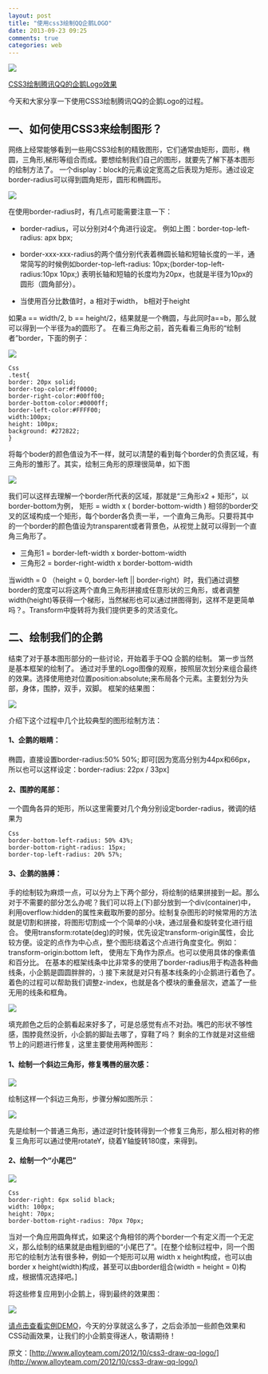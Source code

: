 ```yaml
---
layout: post
title: "使用css3绘制QQ企鹅LOGO"
date: 2013-09-23 09:25
comments: true
categories: web
---
```

![](http://www.alloyteam.com/wp-content/uploads/2012/10/result.png)

[CSS3绘制腾讯QQ的企鹅Logo效果](http://download.alloyteam.com/demo/css3-tencent-qq-logo-basic/)

今天和大家分享一下使用CSS3绘制腾讯QQ的企鹅Logo的过程。
<!--more-->
## 一、如何使用CSS3来绘制图形？  ##

网络上经常能够看到一些用CSS3绘制的精致图形，它们通常由矩形，圆形，椭圆，三角形,梯形等组合而成。要想绘制我们自己的图形，就要先了解下基本图形的绘制方法了。
一个display：block的元素设定宽高之后表现为矩形。通过设定border-radius可以得到圆角矩形，圆形和椭圆形。

![](http://www.alloyteam.com/wp-content/uploads/2012/10/border-radius.png)

在使用border-radius时，有几点可能需要注意一下：

- border-radius，可以分别对4个角进行设定。 例如上图：border-top-left-radius: apx bpx;

- border-xxx-xxx-radius的两个值分别代表着椭圆长轴和短轴长度的一半，通常简写的时候例如border-top-left-radius: 10px;(border-top-left-radius:10px 10px;) 表明长轴和短轴的长度均为20px，也就是半径为10px的圆形（圆角部分）。

- 当使用百分比数值时，a 相对于width， b相对于height

如果a == width/2, b == height/2，结果就是一个椭圆，与此同时a==b，那么就可以得到一个半径为a的圆形了。
在看三角形之前，首先看看三角形的“绘制者”border，下面的例子：

![](http://www.alloyteam.com/wp-content/uploads/2012/10/border.png)

    Css
    .test{
    border: 20px solid;
    border-top-color:#ff0000;
    border-right-color:#00ff00;
    border-bottom-color:#0000ff;
    border-left-color:#FFFF00;
    width:100px;
    height: 100px;
    background: #272822;
    }

将每个boder的颜色值设为不一样，就可以清楚的看到每个border的负责区域，有三角形的雏形了。其实，绘制三角形的原理很简单，如下图

![](http://www.alloyteam.com/wp-content/uploads/2012/10/triangle.png)

我们可以这样去理解一个border所代表的区域，那就是“三角形x2 + 矩形”，以border-bottom为例，
矩形 = width x ( border-bottom-width )
相邻的border交叉的区域构成一个矩形，每个border各负责一半，一个直角三角形。只要将其中的一个border的颜色值设为transparent或者背景色，从视觉上就可以得到一个直角三角形了。

- 三角形1 = border-left-width x border-bottom-width
- 三角形2 = border-right-width x border-bottom-width

当width = 0 （height = 0, border-left || border-right）时，我们通过调整border的宽度可以将这两个直角三角形拼接成任意形状的三角形，或者调整width(height)等获得一个梯形，当然梯形也可以通过拼图得到，这样不是更简单吗？。Transform中旋转将为我们提供更多的灵活变化。


## 二、绘制我们的企鹅 ##

结束了对于基本图形部分的一些讨论，开始着手于QQ 企鹅的绘制。
第一步当然是基本框架的绘制了。
通过对手里的Logo图像的观察，按照层次划分来组合最终的效果。选择使用绝对位置position:absolute;来布局各个元素。主要划分为头部，身体，围脖，双手，双脚。
框架的结果图：

![](http://www.alloyteam.com/wp-content/uploads/2012/10/simple.png)

介绍下这个过程中几个比较典型的图形绘制方法：

#### 1、企鹅的眼睛： ####
椭圆，直接设置border-radius:50% 50%; 即可[因为宽高分别为44px和66px，所以也可以这样设定：border-radius: 22px / 33px]

#### 2、围脖的尾部： ####
一个圆角各异的矩形，所以这里需要对几个角分别设定border-radius，微调的结果为

    Css
    border-bottom-left-radius: 50% 43%;
    border-bottom-right-radius: 15px;
    border-top-left-radius: 20% 57%;

#### 3、企鹅的胳膊： ####

手的绘制较为麻烦一点，可以分为上下两个部分，将绘制的结果拼接到一起。那么对于不需要的部分怎么办呢？我们可以将上(下)部分放到一个div(container)中，利用overflow:hidden的属性来截取所要的部分。绘制复杂图形的时候常用的方法就是切割和拼接，将图形切割成一个个简单的小块，通过层叠和旋转变化进行组合。
使用transform:rotate(deg)的时候，优先设定transform-origin属性，会比较方便。设定的点作为中心点，整个图形绕着这个点进行角度变化。例如：transform-origin:bottom left， 使用左下角作为原点。也可以使用具体的像素值和百分比。
在基本的框架线条中比非常多的使用了border-radius用于构造各种曲线条，小企鹅是圆圆胖胖的，:)
接下来就是对只有基本线条的小企鹅进行着色了。着色的过程可以帮助我们调整z-index，也就是各个模块的重叠层次，遮盖了一些无用的线条和框角。

![](http://www.alloyteam.com/wp-content/uploads/2012/10/basic.png)

填充颜色之后的企鹅看起来好多了，可是总感觉有点不对劲。嘴巴的形状不够性感，围脖竟然没折，小企鹅的脚趾去哪了，穿鞋了吗？
剩余的工作就是对这些细节上的问题进行修复，这里主要使用两种图形：

#### 1、绘制一个斜边三角形，修复嘴唇的层次感： ####

![](http://www.alloyteam.com/wp-content/uploads/2012/10/fix1.png)

绘制这样一个斜边三角形，步骤分解如图所示：

![](http://www.alloyteam.com/wp-content/uploads/2012/10/fix1-step.png)

先是绘制一个普通三角形，通过逆时针旋转得到一个修复三角形，那么相对称的修复三角形可以通过使用rotateY，绕着Y轴旋转180度，来得到。

#### 2、绘制一个“小尾巴” ####

![](http://www.alloyteam.com/wp-content/uploads/2012/10/fix2.png)

    Css
    border-right: 6px solid black;
    width: 100px;
    height: 70px;
    border-bottom-right-radius: 70px 70px;

当对一个角应用圆角样式，如果这个角相邻的两个border一个有定义而一个无定义，那么绘制的结果就是由粗到细的“小尾巴了”。[在整个绘制过程中，同一个图形它的绘制方法有很多种，例如一个矩形可以用 width x height构成，也可以由border x height(width)构成，甚至可以由border组合(width = height = 0)构成，根据情况选择吧。]

将这些修复应用到小企鹅上，得到最终的效果图：

![](http://www.alloyteam.com/wp-content/uploads/2012/10/result.png)

[请点击查看实例DEMO](http://download.alloyteam.com/demo/css3-tencent-qq-logo-basic/)，今天的分享就这么多了，之后会添加一些颜色效果和CSS动画效果，让我们的小企鹅变得迷人，敬请期待！

原文：[http://www.alloyteam.com/2012/10/css3-draw-qq-logo/](http://www.alloyteam.com/2012/10/css3-draw-qq-logo/)

